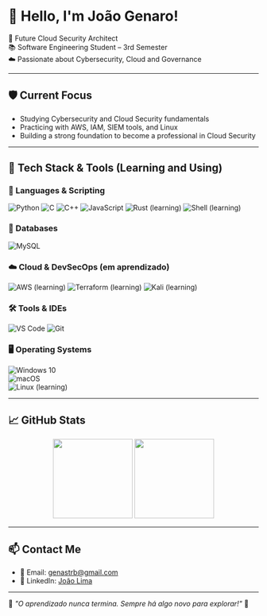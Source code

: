 # 👋 Hello, I'm João Genaro!

🎯 Future Cloud Security Architect  
📚 Software Engineering Student – 3rd Semester  
☁️ Passionate about Cybersecurity, Cloud and Governance  

---

## 🛡️ Current Focus
- Studying Cybersecurity and Cloud Security fundamentals  
- Practicing with AWS, IAM, SIEM tools, and Linux  
- Building a strong foundation to become a professional in Cloud Security  

---

## 🚀 Tech Stack & Tools (Learning and Using)

### 🧠 Languages & Scripting
![Python](https://img.shields.io/badge/Python-3670A0?style=for-the-badge&logo=python&logoColor=ffdd54)
![C](https://img.shields.io/badge/C-00599C?style=for-the-badge&logo=c&logoColor=white)
![C++](https://img.shields.io/badge/C++-00599C?style=for-the-badge&logo=c%2B%2B&logoColor=white)
![JavaScript](https://img.shields.io/badge/JavaScript-F7DF1E?style=for-the-badge&logo=javascript&logoColor=black)
![Rust (learning)](https://img.shields.io/badge/Rust-000000?style=for-the-badge&logo=rust&logoColor=white)
![Shell (learning)](https://img.shields.io/badge/Shell-121011?style=for-the-badge&logo=gnu-bash&logoColor=white)

### 💾 Databases
![MySQL](https://img.shields.io/badge/MySQL-4479A1?style=for-the-badge&logo=mysql&logoColor=white)

### ☁️ Cloud & DevSecOps (em aprendizado)
![AWS (learning)](https://img.shields.io/badge/AWS-FF9900?style=for-the-badge&logo=amazonaws&logoColor=white)
![Terraform (learning)](https://img.shields.io/badge/Terraform-7B42BC?style=for-the-badge&logo=terraform&logoColor=white)
![Kali (learning)](https://img.shields.io/badge/Kali%20Linux-557C94?style=for-the-badge&logo=kalilinux&logoColor=white)

### 🛠️ Tools & IDEs
![VS Code](https://img.shields.io/badge/VSCode-007ACC?style=for-the-badge&logo=visual-studio-code&logoColor=white)
![Git](https://img.shields.io/badge/Git-F05032?style=for-the-badge&logo=git&logoColor=white)

### 🖥️ Operating Systems  
![Windows 10](https://img.shields.io/badge/Windows-10-blue?style=for-the-badge&logo=windows&logoColor=white)  
![macOS](https://img.shields.io/badge/macOS-000000?style=for-the-badge&logo=apple&logoColor=white)  
![Linux (learning)](https://img.shields.io/badge/Linux-(em%20aprendizado)-FCC624?style=for-the-badge&logo=linux&logoColor=black)

---

## 📈 GitHub Stats

<p align="center">
  <img height="160em" src="https://github-readme-stats.vercel.app/api?username=joaogenaro11&show_icons=true&theme=radical"/>
  <img height="160em" src="https://github-readme-stats.vercel.app/api/top-langs/?username=joaogenaro11&layout=compact&theme=radical"/>
</p>

---

## 📫 Contact Me

- 📧 Email: genastrb@gmail.com  
- 💼 LinkedIn: [João Lima](https://www.linkedin.com/in/joão-lima/)  

---

🧠 *"O aprendizado nunca termina. Sempre há algo novo para explorar!"* 🚀
